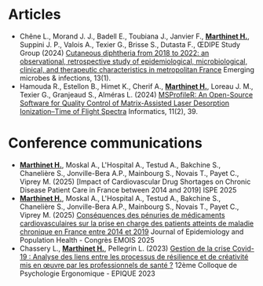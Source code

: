 # Articles
  
  * Chêne L., Morand J. J., Badell E., Toubiana J., Janvier F., <ins>**Marthinet H.**</ins>, Suppini J. P., Valois A., Texier G., Brisse S., Dutasta F., ŒDIPE Study Group (2024) [Cutaneous diphtheria from 2018 to 2022: an observational, retrospective study of epidemiological, microbiological, clinical, and therapeutic characteristics in metropolitan France](https://doi.org/10.1080/22221751.2024.2408324)
 Emerging microbes & infections, 13(1).
  * Hamouda R., Estellon B., Himet K., Cherif A., <ins>**Marthinet H.**</ins>, Loreau J. M., Texier G., Granjeaud S., Alméras L. (2024) [MSProfileR: An Open-Source Software for Quality Control of Matrix-Assisted Laser Desorption Ionization–Time of Flight Spectra](https://doi.org/10.3390/informatics11020039) Informatics, 11(2), 39.
    
# Conference communications

  * <ins>**Marthinet H.**</ins>, Moskal A., L'Hospital A., Testud A., Bakchine S., Chanelière S., Jonville-Bera A.P., Mainbourg S., Novais T., Payet C., Viprey M. (2025) [Impact of Cardiovascular Drug Shortages on Chronic Disease Patient Care in France between 2014 and 2019] ISPE 2025
  * <ins>**Marthinet H.**</ins>, Moskal A., L'Hospital A., Testud A., Bakchine S., Chanelière S., Jonville-Bera A.P., Mainbourg S., Novais T., Payet C., Viprey M. (2025) [Conséquences des pénuries de médicaments cardiovasculaires sur la prise en charge des patients atteints de maladie chronique en France entre 2014 et 2019](https://www.sciencedirect.com/science/article/pii/S2950433325000230) Journal of Epidemiology and Population Health - Congrès EMOIS 2025
  * Chassery L., <ins>**Marthinet H.**</ins>, Pellegrin L. (2023) [Gestion de la crise Covid-19 : Analyse des liens entre les processus de résilience et de créativité mis en œuvre par 
les professionnels de santé ?](https://www.researchgate.net/publication/380185949_Gestion_de_la_crise_Covid-19_Analyse_des_liens_entre_les_processus_de_resilience_et_de_creativite_mis_en_oeuvre_par_les_professionnels_de_sante) 12ème Colloque de Psychologie Ergonomique - EPIQUE 2023


